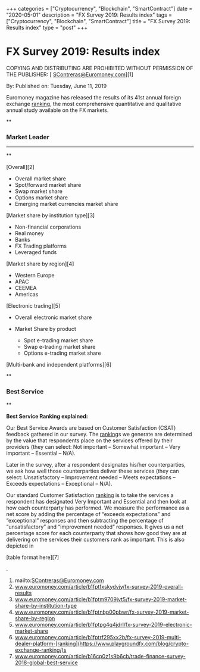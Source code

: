 +++
categories = ["Cryptocurrency", "Blockchain", "SmartContract"]
date = "2020-05-01"
description = "FX Survey 2019: Results index"
tags = ["Cryptocurrency", "Blockchain", "SmartContract"]
title = "FX Survey 2019: Results index"
type = "post"
+++

#  FX Survey 2019: Results index

COPYING AND DISTRIBUTING ARE PROHIBITED WITHOUT PERMISSION OF THE
PUBLISHER: [ SContreras@Euromoney.com][1]

By:  Published on:  Tuesday, June 11, 2019

Euromoney magazine has released the results of its 41st annual foreign
exchange [ranking](https://www.playgroundfx.com/blog/crypto-exchange-ranking/), the most comprehensive quantitative and qualitative
annual study available on the FX markets.

**

### Market Leader

** **  
**

[Overall][2]

  * Overall market share
  * Spot/forward market share
  * Swap market share
  * Options market share
  * Emerging market currencies market share

[Market share by institution type][3]

  * Non-financial corporations
  * Real money
  * Banks
  * FX Trading platforms
  * Leveraged funds

[Market share by region][4]

  * Western Europe
  * APAC
  * CEEMEA
  * Americas

[Electronic trading][5]

  * Overall electronic market share
  * Market Share by product

    * Spot e-trading market share
    * Swap e-trading market share
    * Options e-trading market share

[Multi-bank and independent platforms][6]

  

 **

### Best Service

**

  
  

 **Best Service Ranking explained:**

Our Best Service Awards are based on Customer Satisfaction (CSAT)
feedback gathered in our survey. The [ranking](https://www.playgroundfx.com/blog/crypto-exchange-ranking/)s we generate are determined
by the value that respondents place on the services offered by their
providers (they can select: Not important – Somewhat important – Very
important – Essential – N/A).

  

Later in the survey, after a respondent designates his/her
counterparties, we ask how well those counterparties deliver these
services (they can select: Unsatisfactory – Improvement needed – Meets
expectations – Exceeds expectations – Exceptional – N/A).

  

Our standard Customer Satisfaction [ranking](https://www.playgroundfx.com/blog/crypto-exchange-ranking/) is to take the services a
respondent has designated Very Important and Essential and then look at
how each counterparty has performed. We measure the performance as a net
score by adding the percentage of “exceeds expectations” and
“exceptional” responses and then subtracting the percentage of
“unsatisfactory” and “improvement needed” responses. It gives us a net
percentage score for each counterparty that shows how good they are at
delivering on the services their customers rank as important. This is
also depicted in

[table format here][7]

.

  
  

   1. mailto:SContreras@Euromoney.com
   2. www.euromoney.com/article/b1fptfxskydvjy/fx-survey-2019-overall-results
   3. www.euromoney.com/article/b1fptm9709jvt5/fx-survey-2019-market-share-by-institution-type
   4. www.euromoney.com/article/b1fptnbp00pbwr/fx-survey-2019-market-share-by-region
   5. www.euromoney.com/article/b1fptpg4q4jdrl/fx-survey-2019-electronic-market-share
   6. www.euromoney.com/article/b1fptrf295xx2b/fx-survey-2019-multi-dealer-platform-[ranking](https://www.playgroundfx.com/blog/crypto-exchange-ranking/)s
   7. www.euromoney.com/article/b16cp0z1s9b6cb/trade-finance-survey-2018-global-best-service
